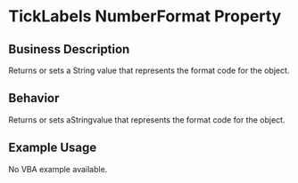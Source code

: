 # TickLabels NumberFormat Property

## Business Description
Returns or sets a String value that represents the format code for the object.

## Behavior
Returns or sets aStringvalue that represents the format code for the object.

## Example Usage
No VBA example available.